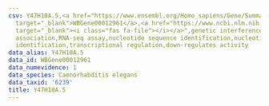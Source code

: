 ```yaml
---
csv: Y47H10A.5,<a href="https://www.ensembl.org/Homo_sapiens/Gene/Summary?db=core;g=WBGene00012961"
  target="_blank">WBGene00012961</a>,<a href="https://www.ncbi.nlm.nih.gov/pubmed/27496166"
  target="_blank"><i class="fas fa-file"></i></a>",genetic interference,functional
  association,RNA-seq assay,nucleotide sequence identification,nucleotide sequence
  identification,transcriptional regulation,down-regulates activity
data_alias: Y47H10A.5
data_id: WBGene00012961
data_numevidence: 1
data_species: Caenorhabditis elegans
data_taxid: '6239'
title: Y47H10A.5
---
```

